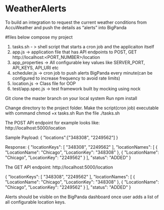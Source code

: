 # WeatherAlerts
To build an integration to request the current weather conditions from AccuWeather and push the details as “alerts” into BigPanda

#files below compose my project
1) tasks.sh - > shell script that starts a cron job and the applicaiton itself
2) app.js -> application file that has API endpoints to POST, GET  http://localhost:<PORT_NUMBER>/location
3) app_properties -> All configurable key values like SERVER_PORT, API_KEYS, API_URI etc
4) scheduler.js -> cron job to push alerts BigPanda every minute(can be configured to increase frequency to avoid rate limits)
5) location.js -> Class file for OOP
6) test/app.spec.js -> test framework built by mocking using nock


Git clone the master branch on your local system
Run npm install 

Change directory to the project folder.
Make the script(cron job) executable with command chmod +x tasks.sh
Run the file ./tasks.sh

The POST API endpoint for example looks like: 
http://localhost:5000/location

Sample Payload:
{
	"locations":["348308", "2249562"]
}

Response:
{
    "locationKeys": [
        "348308",
        "2249562"
    ],
    "locationNames": [
        {
            "LocationName": "Chicago",
            "LocationKey": "348308"
        },
        {
            "LocationName": "Chicago",
            "LocationKey": "2249562"
        }
    ],
    "status": "ADDED"
}

The GET API endpoint:
http://localhost:5000/location

{
    "locationKeys": [
        "348308",
        "2249562"
    ],
    "locationNames": [
        {
            "LocationName": "Chicago",
            "LocationKey": "348308"
        },
        {
            "LocationName": "Chicago",
            "LocationKey": "2249562"
        }
    ],
    "status": "ADDED"
}

Alerts should be visible on the BigPanda dashboard once user adds a list of all configurable location keys. 
